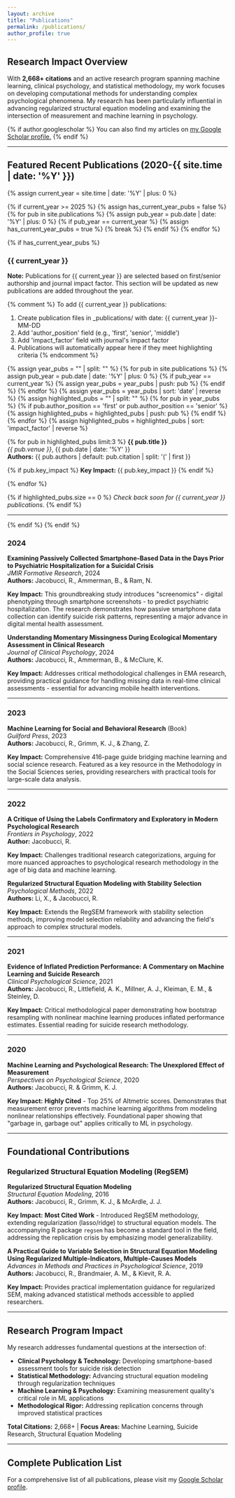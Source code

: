 ```yaml
---
layout: archive
title: "Publications"
permalink: /publications/
author_profile: true
---
```


## Research Impact Overview

With **2,668+ citations** and an active research program spanning machine learning, clinical psychology, and statistical methodology, my work focuses on developing computational methods for understanding complex psychological phenomena. My research has been particularly influential in advancing regularized structural equation modeling and examining the intersection of measurement and machine learning in psychology.

{% if author.googlescholar %}
  You can also find my articles on <u><a href="{{author.googlescholar}}">my Google Scholar profile</a>.</u>
{% endif %}

---

## Featured Recent Publications (2020-{{ site.time | date: '%Y' }})

{% assign current_year = site.time | date: '%Y' | plus: 0 %}

{% if current_year >= 2025 %}
{% assign has_current_year_pubs = false %}
{% for pub in site.publications %}
  {% assign pub_year = pub.date | date: '%Y' | plus: 0 %}
  {% if pub_year == current_year %}
    {% assign has_current_year_pubs = true %}
    {% break %}
  {% endif %}
{% endfor %}

{% if has_current_year_pubs %}
### {{ current_year }}

**Note:** Publications for {{ current_year }} are selected based on first/senior authorship and journal impact factor. This section will be updated as new publications are added throughout the year.

{% comment %}
To add {{ current_year }} publications:
1. Create publication files in _publications/ with date: {{ current_year }}-MM-DD
2. Add 'author_position' field (e.g., 'first', 'senior', 'middle')
3. Add 'impact_factor' field with journal's impact factor
4. Publications will automatically appear here if they meet highlighting criteria
{% endcomment %}

{% assign year_pubs = "" | split: "" %}
{% for pub in site.publications %}
  {% assign pub_year = pub.date | date: '%Y' | plus: 0 %}
  {% if pub_year == current_year %}
    {% assign year_pubs = year_pubs | push: pub %}
  {% endif %}
{% endfor %}
{% assign year_pubs = year_pubs | sort: 'date' | reverse %}
{% assign highlighted_pubs = "" | split: "" %}
{% for pub in year_pubs %}
  {% if pub.author_position == 'first' or pub.author_position == 'senior' %}
    {% assign highlighted_pubs = highlighted_pubs | push: pub %}
  {% endif %}
{% endfor %}
{% assign highlighted_pubs = highlighted_pubs | sort: 'impact_factor' | reverse %}

{% for pub in highlighted_pubs limit:3 %}
**{{ pub.title }}**  
*{{ pub.venue }}*, {{ pub.date | date: '%Y' }}  
**Authors:** {{ pub.authors | default: pub.citation | split: '(' | first }}

{% if pub.key_impact %}
**Key Impact:** {{ pub.key_impact }}
{% endif %}

{% endfor %}

{% if highlighted_pubs.size == 0 %}
*Check back soon for {{ current_year }} publications.*
{% endif %}

---
{% endif %}
{% endif %}

### 2024

**Examining Passively Collected Smartphone-Based Data in the Days Prior to Psychiatric Hospitalization for a Suicidal Crisis**  
*JMIR Formative Research*, 2024  
**Authors:** Jacobucci, R., Ammerman, B., & Ram, N.

**Key Impact:** This groundbreaking study introduces "screenomics" - digital phenotyping through smartphone screenshots - to predict psychiatric hospitalization. The research demonstrates how passive smartphone data collection can identify suicide risk patterns, representing a major advance in digital mental health assessment.

**Understanding Momentary Missingness During Ecological Momentary Assessment in Clinical Research**  
*Journal of Clinical Psychology*, 2024  
**Authors:** Jacobucci, R., Ammerman, B., & McClure, K.

**Key Impact:** Addresses critical methodological challenges in EMA research, providing practical guidance for handling missing data in real-time clinical assessments - essential for advancing mobile health interventions.

---

### 2023

**Machine Learning for Social and Behavioral Research** (Book)  
*Guilford Press*, 2023  
**Authors:** Jacobucci, R., Grimm, K. J., & Zhang, Z.

**Key Impact:** Comprehensive 416-page guide bridging machine learning and social science research. Featured as a key resource in the Methodology in the Social Sciences series, providing researchers with practical tools for large-scale data analysis.

---

### 2022

**A Critique of Using the Labels Confirmatory and Exploratory in Modern Psychological Research**  
*Frontiers in Psychology*, 2022  
**Author:** Jacobucci, R.

**Key Impact:** Challenges traditional research categorizations, arguing for more nuanced approaches to psychological research methodology in the age of big data and machine learning.

**Regularized Structural Equation Modeling with Stability Selection**  
*Psychological Methods*, 2022  
**Authors:** Li, X., & Jacobucci, R.

**Key Impact:** Extends the RegSEM framework with stability selection methods, improving model selection reliability and advancing the field's approach to complex structural models.

---

### 2021

**Evidence of Inflated Prediction Performance: A Commentary on Machine Learning and Suicide Research**  
*Clinical Psychological Science*, 2021  
**Authors:** Jacobucci, R., Littlefield, A. K., Millner, A. J., Kleiman, E. M., & Steinley, D.

**Key Impact:** Critical methodological paper demonstrating how bootstrap resampling with nonlinear machine learning produces inflated performance estimates. Essential reading for suicide research methodology.

---

### 2020

**Machine Learning and Psychological Research: The Unexplored Effect of Measurement**  
*Perspectives on Psychological Science*, 2020  
**Authors:** Jacobucci, R. & Grimm, K. J.

**Key Impact:** **Highly Cited** - Top 25% of Altmetric scores. Demonstrates that measurement error prevents machine learning algorithms from modeling nonlinear relationships effectively. Foundational paper showing that "garbage in, garbage out" applies critically to ML in psychology.

---

## Foundational Contributions

### Regularized Structural Equation Modeling (RegSEM)

**Regularized Structural Equation Modeling**  
*Structural Equation Modeling*, 2016  
**Authors:** Jacobucci, R., Grimm, K. J., & McArdle, J. J.

**Key Impact:** **Most Cited Work** - Introduced RegSEM methodology, extending regularization (lasso/ridge) to structural equation models. The accompanying R package `regsem` has become a standard tool in the field, addressing the replication crisis by emphasizing model generalizability.

**A Practical Guide to Variable Selection in Structural Equation Modeling Using Regularized Multiple-Indicators, Multiple-Causes Models**  
*Advances in Methods and Practices in Psychological Science*, 2019  
**Authors:** Jacobucci, R., Brandmaier, A. M., & Kievit, R. A.

**Key Impact:** Provides practical implementation guidance for regularized SEM, making advanced statistical methods accessible to applied researchers.

---

## Research Program Impact

My research addresses fundamental questions at the intersection of:

- **Clinical Psychology & Technology:** Developing smartphone-based assessment tools for suicide risk detection
- **Statistical Methodology:** Advancing structural equation modeling through regularization techniques  
- **Machine Learning & Psychology:** Examining measurement quality's critical role in ML applications
- **Methodological Rigor:** Addressing replication concerns through improved statistical practices

**Total Citations:** 2,668+ | **Focus Areas:** Machine Learning, Suicide Research, Structural Equation Modeling

---

## Complete Publication List

For a comprehensive list of all publications, please visit my [Google Scholar profile](https://scholar.google.com/citations?user=K7_cclwAAAAJ&hl=en).
